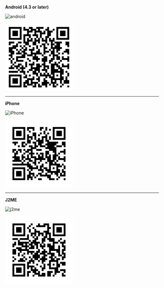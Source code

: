 **Android (4.3 or later)**

![android](http://homecenter.mobi/images/android.png)

![android](https://github.com/javalovercn/client/raw/master/qr_imgs/qrapk.png)

***

**iPhone**

![iPhone](http://homecenter.mobi/images/apple.png)

![iphone](https://github.com/javalovercn/client/raw/master/qr_imgs/qrios.png)

***

**J2ME**

![j2me](http://homecenter.mobi/images/java.png)

![j2me](https://github.com/javalovercn/client/raw/master/qr_imgs/qrcode.png)
